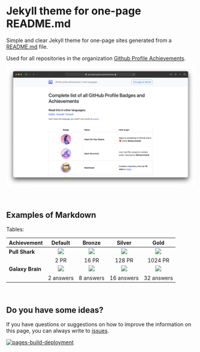 # Jekyll theme for one-page README.md

Simple and clear Jekyll theme for one-page sites generated from a [README.md](https://github.com/github-profile-achievements/jekyll-theme/blob/main/README.md) file.

Used for all repositories in the organization [Github Profile Achievements](https://github.com/github-profile-achievements).

![Jekyll theme for one-page README.md](achievements.png)

<br>

## Examples of Markdown

Tables:

| Achievement      |     Default     |  Bronze   |   Silver   |    Gold    |
|------------------|:---------------:|:---------:|:----------:|:----------:|
| **Pull Shark**   | ![][ps-default] | ![][ps-b] | ![][ps-s]  | ![][ps-g]  |
|                  |      2 PR       |   16 PR   |   128 PR   |  1024 PR   |
| **Galaxy Brain** | ![][gb-default] | ![][gb-b] | ![][gb-s]  | ![][gb-g]  |
|                  |    2 answers    | 8 answers | 16 answers | 32 answers |

[ps-default]: https://github.githubassets.com/images/modules/profile/achievements/pull-shark-default.png
[ps-b]: https://github.githubassets.com/images/modules/profile/achievements/pull-shark-bronze.png
[ps-s]: https://github.githubassets.com/images/modules/profile/achievements/pull-shark-silver.png
[ps-g]: https://github.githubassets.com/images/modules/profile/achievements/pull-shark-gold.png

[gb-default]: https://github.githubassets.com/images/modules/profile/achievements/galaxy-brain-default.png
[gb-b]: https://github.githubassets.com/images/modules/profile/achievements/galaxy-brain-bronze.png
[gb-s]: https://github.githubassets.com/images/modules/profile/achievements/galaxy-brain-silver.png
[gb-g]: https://github.githubassets.com/images/modules/profile/achievements/galaxy-brain-gold.png

<br>

## Do you have some ideas?

If you have questions or suggestions on how to improve the information on this page, you can always write to [issues](https://github.com/github-profile-achievements/jekyll-theme/issues).

[![pages-build-deployment](https://github.com/github-profile-achievements/jekyll-theme/actions/workflows/pages/pages-build-deployment/badge.svg)](https://github.com/github-profile-achievements/jekyll-theme/actions/workflows/pages/pages-build-deployment)

